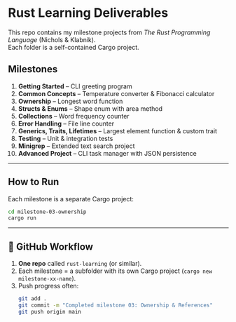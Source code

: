 # Rust Learning Deliverables

This repo contains my milestone projects from *The Rust Programming Language* (Nichols & Klabnik).  
Each folder is a self-contained Cargo project.

## Milestones

1. **Getting Started** – CLI greeting program  
2. **Common Concepts** – Temperature converter & Fibonacci calculator  
3. **Ownership** – Longest word function  
4. **Structs & Enums** – Shape enum with area method  
5. **Collections** – Word frequency counter  
6. **Error Handling** – File line counter  
7. **Generics, Traits, Lifetimes** – Largest element function & custom trait  
8. **Testing** – Unit & integration tests  
9. **Minigrep** – Extended text search project  
10. **Advanced Project** – CLI task manager with JSON persistence

---

## How to Run
Each milestone is a separate Cargo project:

```bash
cd milestone-03-ownership
cargo run
```
---

## 🔧 GitHub Workflow  

1. **One repo** called `rust-learning` (or similar).  
2. Each milestone = a subfolder with its own Cargo project (`cargo new milestone-xx-name`).  
3. Push progress often:  
   ```bash
   git add .
   git commit -m "Completed milestone 03: Ownership & References"
   git push origin main
```

